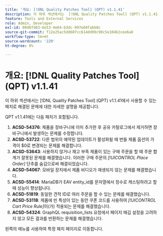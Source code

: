 ```yaml
---
title: '개요: [!DNL Quality Patches Tool] (QPT) v1.1.41'
description: 이 하위 섹션에서는  [!DNL Quality Patches Tool] (QPT) v1.1.41에서 사용할 수 있는 패치로 해결된 문제에 대한 자세한 설명을 제공합니다.
feature: Tools and External Services
role: Admin, Developer
exl-id: 0040fd03-6e53-4e64-b3dc-997e60fabb8c
source-git-commit: f12e25ac5dd607cc614dd99c90c5e104b2cee6a8
workflow-type: tm+mt
source-wordcount: '229'
ht-degree: 0%

---
```


# 개요: [!DNL Quality Patches Tool] (QPT) v1.1.41

이 하위 섹션에서는 [!DNL Quality Patches Tool] (QPT) v1.1.41에서 사용할 수 있는 패치로 해결된 문제에 대한 자세한 설명을 제공합니다.

QPT v1.1.41에는 다음 패치가 포함됩니다.

1. **ACSD-54376**: 제품을 장바구니에 이미 추가한 후 공유 카탈로그에서 제거하면 장바구니에서 발생하는 문제를 수정합니다.
1. **ACSD-53722**: 다른 범위의 예약된 업데이트가 활성화될 때 번들 제품 옵션의 가격이 $0로 변경되는 문제를 해결합니다.
1. **ACSD-53643**: 사용하지 않거나 재고 부족 제품이 있는 구매 주문을 할 때 주문 합계가 잘못된 문제를 해결했습니다. 이러한 구매 주문의 *[!UICONTROL Place Order]* 단추를 숨김으로써 해결되었습니다.
1. **ACSD-54067**: 모바일 장치에서 제품 비디오가 재생되지 않는 문제를 해결했습니다.
1. **ACSD-55414**: MariaDB가 EAV entity_id를 문자열에서 정수로 캐스팅하려고 할 때 성능이 향상됩니다.
1. **ACSD-51819**: 동일한 견적 ID로 여러 주문을 할 수 있는 문제를 해결했습니다.
1. **ACSD-53118**: 제품에 빈 특성이 있는 동안 쿠폰 코드를 사용하여 *[!UICONTROL Cart Price Rule]*&#x200B;이(가) 적용되는 문제를 해결했습니다.
1. **ACSD-54324**: GraphQL requisition_lists 요청에서 페이지 매김 설정을 고려하지 않고 모든 결과를 반환하는 문제를 해결했습니다.

왼쪽의 메뉴를 사용하여 특정 패치 페이지로 이동합니다.
